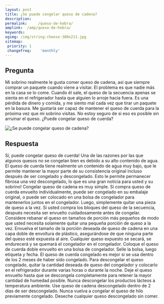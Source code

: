 ```yaml
---
layout: post
title: ¿Se puede congelar queso de cadena?  
description: 
permalink:     /queso-de-hebra/
amplink:  /amp/queso-de-hebra/
keywords: 
ogimg: /img/string-cheese-300x211.jpg
sitemap:
 priority: 1
 changefreq:    'monthly'
---
```




## Pregunta

Mi sobrino realmente le gusta comer queso de cadena, así que siempre comprar un paquete cuando viene a visitar. El problema es que nadie más en la casa se lo come. Cuando él sale, el queso de la secuencia apenas se sienta en el refrigerador hasta que alguien lo arroje hacia fuera. Es una pérdida de dinero y comida, y me siento mal cada vez que tirar un paquete en la basura. Me gustaría ser capaz de mantener el queso de cuerda para la próxima vez que mi sobrino visitas. No estoy seguro de si eso es posible sin arruinar el queso. ¿Puede congelar queso de cuerda?


![¿Se puede congelar queso de cadena?](https://sepuedecongelar.com/img/string-cheese-300x211.jpg "¿Se puede congelar queso de cadena?" )


## Respuesta

Sí, puede congelar queso de cuerda! Una de las razones por las que algunos quesos no se congelan bien es debido a su alto contenido de agua. El queso de cuerda tiene realmente un contenido de agua muy bajo, que le permite mantener la mayor parte de su consistencia original incluso después de ser congelado y descongelado. Esto le permite permanecer fibrosa una vez descongelado, lo que es una gran noticia para usted y su sobrino!
Congelar queso de cadena es muy simple. Si compra queso de cuerda envuelto individualmente, puede ser congelado en su embalaje original, o puede ser colocado en una bolsa de congelador para mantenerlos juntos en el congelador. Luego, simplemente quitar una pieza de queso a la vez. Si usted compra los bloques del queso de la secuencia, después necesita ser envuelto cuidadosamente antes de congelar. Considere rebanar el queso en tamaños de porción más pequeños de modo que usted necesita solamente quitar una pequeña porción de queso a la vez.
Envuelva el tamaño de la porción deseada de queso de cadena en una capa doble de envoltura de plástico, asegurándose de que ninguna parte del queso esté expuesta al aire. Cualquier queso expuesto se secará, se endurecerá y se quemará el congelador en el congelador. Coloque el queso de cuerda doble envuelto en una bolsa de congelador. Selle la bolsa, luego etiqueta y fecha. El queso de cuerda congelado es mejor si se usa dentro de los 2 meses de haber sido congelado.
Para descongelar el queso congelado, quitar la cantidad deseada de queso del congelador y colocarlo en el refrigerador durante varias horas o durante la noche. Deje el queso envuelto hasta que se descongela completamente para retener la mayor cantidad de humedad posible. Nunca descongelar los productos lácteos a temperatura ambiente. Use queso de cadena descongelado dentro de 2 días de ser descongelado. Nunca vuelva a congelar el queso de hilo previamente congelado. Deseche cualquier queso descongelado sin comer.

